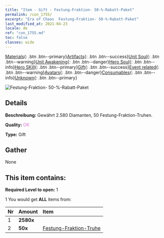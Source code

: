 ```yaml
---
title: "Item - Gift - Festung-Fraktion- 50-%-Rabatt-Paket"
permalink: /con_1755/
excerpt: "Era of Chaos  Festung-Fraktion- 50-%-Rabatt-Paket"
last_modified_at: 2021-04-23
locale: de
ref: "con_1755.md"
toc: false
classes: wide
---
```

 [Materials](/ItemsDE/){: .btn .btn--primary}[Artifacts](/ItemsDE/Artifacts/){: .btn .btn--success}[Unit Soul](/ItemsDE/UnitSoul/){: .btn .btn--warning}[Unit Awakening](/ItemsDE/UnitAwakening/){: .btn .btn--danger}[Hero Soul](/ItemsDE/HeroSoul/){: .btn .btn--info}[Hero SKill](/ItemsDE/HeroSkill/){: .btn .btn--primary}[Gift](/ItemsDE/Gift/){: .btn .btn--success}[Event related](/ItemsDE/Events/){: .btn .btn--warning}[Avatars](/ItemsDE/Avatars/){: .btn .btn--danger}[Consumables](/ItemsDE/Consumables/){: .btn .btn--info}[Unknown](/ItemsDE/Unknown/){: .btn .btn--primary}

 ![Festung-Fraktion- 50-%-Rabatt-Paket](/images/t/i_907196.png)

## Details
 **Beschreibung:** Gewährt 2.580 Diamanten, 50 Festung-Fraktion-Truhen.

 **Quality:** <span style="color: #DA70D6">OK</span>

 **Type:** Gift

## Gather

  None

## This item contains:

 **Required Level to open:** 1

 1 You would get **ALL** items  from:

  | Nr | Amount |     Item    |
  |:---|:-------|:------------|
  | 1 |  **2580x** | <i class="fas fa-gem"/> |  | 
  | 2 |  **50x** | [Festung-Fraktion-Truhe](/ItemsDE/con_1277/) |  | 

